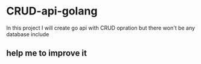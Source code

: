 # CRUD-api-golang
In this project I will create go api with CRUD opration but there won't be any database include
## help me to improve it 
